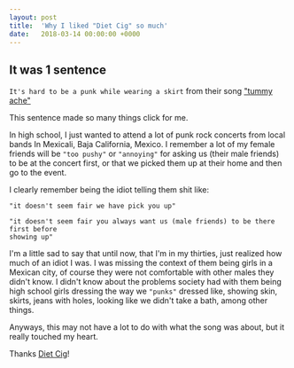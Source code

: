 ```yaml
---
layout: post
title:  'Why I liked "Diet Cig" so much'
date:   2018-03-14 00:00:00 +0000
---
```

## It was 1 sentence

`It's hard to be a punk while wearing a skirt` from their song
["tummy ache"](https://www.youtube.com/watch?v=ePnrP7sIH_c)

This sentence made so many things click for me.

In high school, I just wanted to attend a lot of punk rock concerts from local
bands In Mexicali, Baja California, Mexico. I remember a lot of my female
friends will be `"too pushy"` or `"annoying"` for asking us (their male friends)
to be at the concert first, or that we picked them up at their home and then go
to the event.

I clearly remember being the idiot telling them shit like:

```text
"it doesn't seem fair we have pick you up"
```

```text
"it doesn't seem fair you always want us (male friends) to be there first before
showing up"
```

I'm a little sad to say that until now, that I'm in my thirties, just realized
how much of an idiot I was. I was missing the context of them being girls in a
Mexican city, of course they were not comfortable with other males they didn't
know. I didn't know about the problems society had with them being high school
girls dressing the way we `"punks"` dressed like, showing skin, skirts, jeans
with holes, looking like we didn't take a bath, among other things.

Anyways, this may not have a lot to do with what the song was about, but it
really touched my heart.

Thanks [Diet Cig](https://dietcig.bandcamp.com/)!
